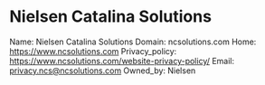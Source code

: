 
# Nielsen Catalina Solutions

Name: Nielsen Catalina Solutions
Domain: ncsolutions.com
Home: https://www.ncsolutions.com
Privacy_policy: https://www.ncsolutions.com/website-privacy-policy/
Email: privacy.ncs@ncsolutions.com
Owned_by: Nielsen
